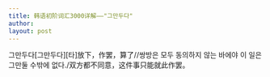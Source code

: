 ```yaml
---
title: 韩语初阶词汇3000详解——"그만두다" 
author:
layout: post
---
```

<p>그만두다[그만두다][타]放下，作罢，算了//쌍방은 모두 동의하지 않는 바에야 이 일은 그만둘 수밖에 없다./双方都不同意，这件事只能就此作罢。</p>

